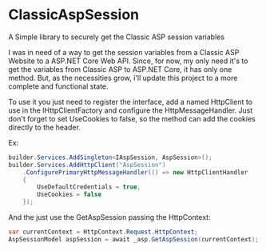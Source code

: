 # ClassicAspSession
A Simple library to securely get the Classic ASP session variables

I was in need of a way to get the session variables from a Classic ASP Website to a ASP.NET Core Web API.
Since, for now, my only need it's to get the variables from Classic ASP to ASP.NET Core, it has only one method. But, as the necessities grow, i'll update this project to a more complete and functional state.

To use it you just need to register the interface, add a named HttpClient to use in the IHttpClientFactory and configure the HttpMessageHandler.
Just don't forget to set UseCookies to false, so the method can add the cookies directly to the header.

Ex:
``` c#
builder.Services.AddSingleton<IAspSession, AspSession>();
builder.Services.AddHttpClient("AspSession")
	.ConfigurePrimaryHttpMessageHandler(() => new HttpClientHandler
	{
		UseDefaultCredentials = true,
		UseCookies = false
	});
```

And the just use the GetAspSession passing the HttpContext:

``` c#
var currentContext = HttpContext.Request.HttpContext;
AspSessionModel aspSession = await _asp.GetAspSession(currentContext);
```